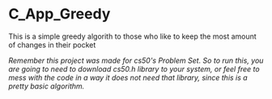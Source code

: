 # C_App_Greedy

This is a simple greedy algorith to those who like to keep the most amount of changes in their pocket

*Remember this project was made for cs50's Problem Set. So to run this, you are going to need to download cs50.h library to your system,
or feel free to mess with the code in a way it does not need that library, since this is a pretty basic algorithm.*
